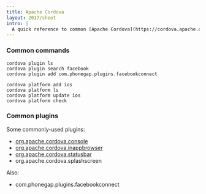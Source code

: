 ```yaml
---
title: Apache Cordova
layout: 2017/sheet
intro: |
  A quick reference to common [Apache Cordova](https://cordova.apache.org/) commands.
---
```


### Common commands

```
cordova plugin ls
cordova plugin search facebook
cordova plugin add com.phonegap.plugins.facebookconnect
```

```
cordova platform add ios
cordova platform ls
cordova platform update ios
cordova platform check
```

### Common plugins

Some commonly-used plugins:

- [org.apache.cordova.console](https://github.com/apache/cordova-plugin-console)
- [org.apache.cordova.inappbrowser](https://github.com/apache/cordova-plugin-inappbrowser)
- [org.apache.cordova.statusbar](https://github.com/apache/cordova-plugin-statusbar)
- org.apache.cordova.splashscreen

Also:

- com.phonegap.plugins.facebookconnect
